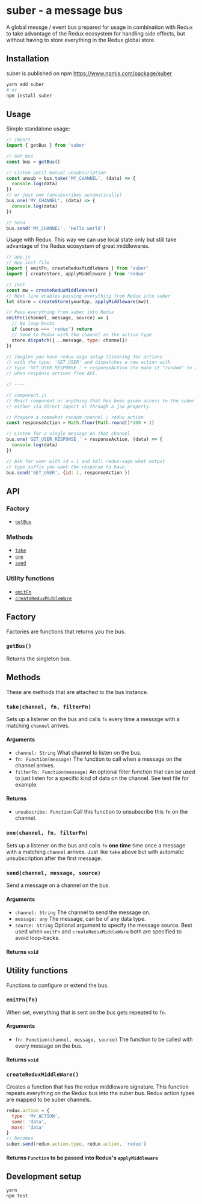 # suber - a message bus
A global messge / event bus prepared for usage in combination with
Redux to take advantage of the Redux ecosystem for handling side effects,
but without having to store everything in the Redux global store.

## Installation
suber is published on npm https://www.npmjs.com/package/suber

```bash
yarn add suber
# or
npm install suber
```

## Usage
Simple standalone usage:

```javascript
// Import
import { getBus } from 'suber'

// Get bus
const bus = getBus()

// Listen until manual unsubscription
const unsub = bus.take('MY_CHANNEL', (data) => {
  console.log(data)
})
// or just one (unsubscribes automatically)
bus.one('MY_CHANNEL', (data) => {
  console.log(data)
})

// Send
bus.send('MY_CHANNEL', 'Hello world')
```

Usage with Redux.
This way we can use local state only but still take advantage of
the Redux ecosystem of great middlewares.

```javascript
// app.js
// App init file
import { emitFn, createReduxMiddleWare } from 'suber'
import { createStore, applyMiddleware } from 'redux'

// Init
const mw = createReduxMiddleWare()
// Next line enables passing everything from Redux into suber
let store = createStore(yourApp, applyMiddleware(mw))

// Pass everything from suber into Redux
emitFn((channel, message, source) => {
  // No loop-backs
  if (source === 'redux') return
  // Send to Redux with the channel as the action type
  store.dispatch({...message, type: channel})
})

// Imagine you have redux-saga setup listening for actions
// with the type: 'GET_USER' and dispatches a new action with
// type 'GET_USER_RESPONSE_' + responseAction (to make it "random" to allow concurrency)
// when response arrives from API.

// ----

// component.js
// React component or anything that has been given access to the suber bus
// either via direct import or through a jsx property.

// Prepare a somewhat random channel / redux action
const responseAction = Math.floor(Math.round()*100 + 1)

// Listen for a single message on that channel
bus.one('GET_USER_RESPONSE_' + responseAction, (data) => {
  console.log(data)
})

// Ask for user with id = 1 and tell redux-saga what output
// type suffix you want the response to have.
bus.send('GET_USER', {id: 1, responseAction })
```


## API
### Factory
- [`getBus`](#getBus)

### Methods
- [`take`](#take)
- [`one`](#one)
- [`send`](#send)

### Utility functions
- [`emitFn`](#emitFn)
- [`createReduxMiddleWare`](#createReduxMiddleWare)

## Factory
Factories are functions that returns you the bus.

### <a id="getBus"></a> `getBus()`
Returns the singleton bus.

## Methods
These are methods that are attached to the bus instance.
### <a id="take"></a> `take(channel, fn, filterFn)`
Sets up a listener on the bus and calls `fn` every time a message with a matching `channel` arrives.
#### Arguments
- `channel: String` What channel to listen on the bus.
- `fn: Function(message)` The function to call when a message on the channel arrives.
- `filterFn: Function(message)` An optional filter function that can be used to just listen for a specific kind of data
on the channel. See test file for example.

#### Returns
- `unsubscribe: Function` Call this function to unsubscribe this `fn` on the channel.

### <a id="one"></a> `one(channel, fn, filterFn)`
Sets up a listener on the bus and calls `fn` **one time** time once a message with a matching `channel` arrives.
Just like `take` above but with automatic unsubscription after the first message.

### <a id="send"></a> `send(channel, message, source)`
Send a message on a channel on the bus.
#### Arguments
- `channel: String` The channel to send the message on.
- `message: any` The message, can be of any data type.
- `source: String` Optional argument to specify the message source.
Best used when `emitFn` and `createReduxMiddleWare` both are specified to avoid loop-backs.

#### Returns `void`

## Utility functions
Functions to configure or extend the bus.
### <a id="emitFn"></a> `emitFn(fn)`
When set, everything that is sent on the bus gets repeated to `fn`.
#### Arguments
- `fn: Function(channel, message, source)` The function to be called with every message on the bus.
#### Returns `void`

### <a id="createReduxMiddleWare"></a> `createReduxMiddleWare()`
Creates a function that has the redux middleware signature. This function repeats everything on
the Redux bus into the suber bus. Redux action types are mapped to be suber channels.

```javascript
redux.action = {
  type: 'MY_ACTION',
  some: 'data',
  more: 'data'
}
// becomes
suber.send(redux.action.type, redux.action, 'redux')
```

#### Returns `Function` to be passed into Redux's `applyMiddleware`

## Development setup

```bash
yarn
npm test
```
